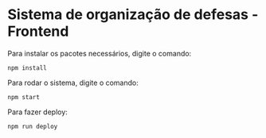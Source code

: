# Sistema de organização de defesas - Frontend

Para instalar os pacotes necessários, digite o comando:

``` npm install ```

Para rodar o sistema, digite o comando:

``` npm start ```

Para fazer deploy:

``` npm run deploy ```
